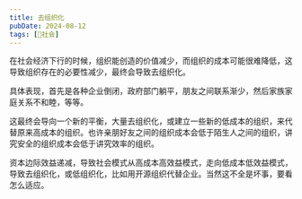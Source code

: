 ```yaml
---
title: 去组织化
pubDate: 2024-08-12
tags: [👫社会]
---
```


在社会经济下行的时候，组织能创造的价值减少，而组织的成本可能很难降低，这导致组织存在的必要性减少，最终会导致去组织化。

具体表现，首先是各种企业倒闭，政府部门躺平，朋友之间联系渐少，然后家族家庭关系不和睦，等等。

这最终会导向一个新的平衡，大量去组织化，或建立一些新的低成本的组织，来代替原来高成本的组织。也许亲朋好友之间的组织成本会低于陌生人之间的组织，讲究安全的组织成本会低于讲究效率的组织。

资本边际效益递减，导致社会模式从高成本高效益模式，走向低成本低效益模式，导致去组织化，或低组织化，比如用开源组织代替企业。当然这不全是坏事，要看怎么适应。
